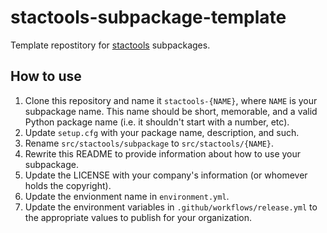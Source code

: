 # stactools-subpackage-template

Template repostitory for [stactools](https://github.com/stac-utils/stactools) subpackages.

## How to use

1. Clone this repository and name it `stactools-{NAME}`, where `NAME` is your subpackage name.
   This name should be short, memorable, and a valid Python package name (i.e. it shouldn't start with a number, etc).
2. Update `setup.cfg` with your package name, description, and such.
3. Rename `src/stactools/subpackage` to `src/stactools/{NAME}`.
4. Rewrite this README to provide information about how to use your subpackage.
5. Update the LICENSE with your company's information (or whomever holds the copyright).
6. Update the envionment name in `environment.yml`.
7. Update the environment variables in `.github/workflows/release.yml` to the appropriate values to publish for your organization.
